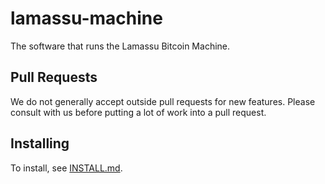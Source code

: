 # lamassu-machine
The software that runs the Lamassu Bitcoin Machine.

## Pull Requests

We do not generally accept outside pull requests for new features. Please consult with us before putting a lot of work into a pull request.

## Installing

To install, see [INSTALL.md](INSTALL.md).
